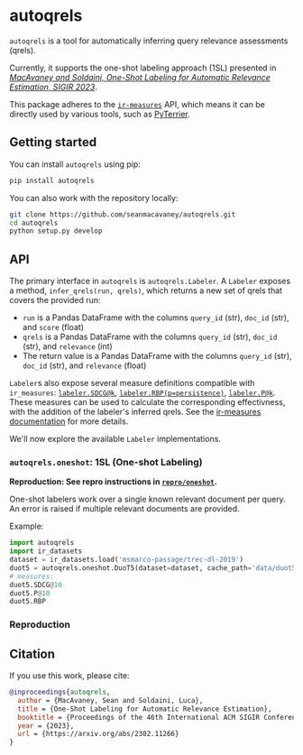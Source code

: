 # autoqrels

`autoqrels` is a tool for automatically inferring query relevance assessments (qrels).

Currently, it supports the one-shot labeling approach (1SL) presented in *[MacAvaney and
Soldaini, One-Shot Labeling for Automatic Relevance Estimation, SIGIR 2023](https://arxiv.org/pdf/2302.11266.pdf)*.

This package adheres to the [`ir-measures`](https://ir-measur.es/) API, which means it can
be directly used by various tools, such as [PyTerrier](https://pyterrier.readthedocs.io/).

## Getting started

You can install `autoqrels` using pip:

```bash
pip install autoqrels
```

You can also work with the repository locally:

```bash
git clone https://github.com/seanmacavaney/autoqrels.git
cd autoqrels
python setup.py develop
```

## API

The primary interface in `autoqrels` is `autoqrels.Labeler`. A `Labeler` exposes a
method, `infer_qrels(run, qrels)`, which returns a new set of qrels that covers the
provided run:

 - `run` is a Pandas DataFrame with the columns `query_id` (str), `doc_id` (str), and `score` (float)
 - `qrels` is a Pandas DataFrame with the columns `query_id` (str), `doc_id` (str), and `relevance` (int)
 - The return value is a Pandas DataFrame with the columns `query_id` (str), `doc_id` (str), and `relevance` (float)

`Labeler`s also expose several measure definitions compatible with `ir_measures`:
[`labeler.SDCG@k`](https://ir-measur.es/en/latest/measures.html#sdcg),
[`labeler.RBP(p=persistence)`](https://ir-measur.es/en/latest/measures.html#rbp),
[`labeler.P@k`](https://ir-measur.es/en/latest/measures.html#p).
These measures can be used to calculate the corresponding effectivness, with the
addition of the labeler's inferred qrels. See the [ir-measures documentation](https://ir-measur.es/)
for more details.

We'll now explore the available `Labeler` implementations.

### `autoqrels.oneshot`: 1SL (One-shot Labeling)

**Reproduction: See repro instructions in [`repro/oneshot`](repro/oneshot).**

One-shot labelers work over a single known relevant document per query. An error
is raised if multiple relevant documents are provided.

Example:

```python
import autoqrels
import ir_datasets
dataset = ir_datasets.load('msmarco-passage/trec-dl-2019')
duot5 = autoqrels.oneshot.DuoT5(dataset=dataset, cache_path='data/duot5.cache.json.gz')
# measures:
duot5.SDCG@10
duot5.P@10
duot5.RBP
```

### Reproduction



## Citation

If you use this work, please cite:

```bibtex
@inproceedings{autoqrels,
  author = {MacAvaney, Sean and Soldaini, Luca},
  title = {One-Shot Labeling for Automatic Relevance Estimation},
  booktitle = {Proceedings of the 46th International ACM SIGIR Conference on Research and Development in Information Retrieval},
  year = {2023},
  url = {https://arxiv.org/abs/2302.11266}
}
```
